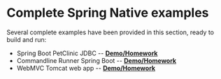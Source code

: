 # Complete Spring Native examples

Several complete examples have been provided in this section, ready to build and run:

* Spring Boot PetClinic JDBC -- **[Demo/Homework](petclinic-jdbc/README.md)**
* Commandline Runner Spring Boot -- **[Demo/Homework](clr-native/README.md)**
* WebMVC Tomcat web app -- **[Demo/Homework](webmvc/README.md)**